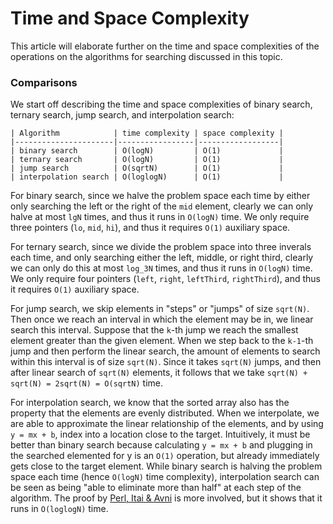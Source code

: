 # Time and Space Complexity

This article will elaborate further on the time and space complexities of the operations on the 
algorithms for searching discussed in this topic.

### Comparisons

We start off describing the time and space complexities of binary search,
ternary search, jump search, and interpolation search:

```
| Algorithm            | time complexity | space complexity |
|----------------------|-----------------|------------------|
| binary search        | O(logN)         | O(1)             |
| ternary search       | O(logN)         | O(1)             |
| jump search          | O(sqrtN)        | O(1)             |
| interpolation search | O(loglogN)      | O(1)             |
```

For binary search, since we halve the problem space each time by either only searching the left or 
the right of the `mid` element, clearly we can only halve at most `lgN` times, and thus it runs in 
`O(logN)` time. We only require three pointers (`lo`, `mid`, `hi`), and thus it requires `O(1)` 
auxiliary space.

For ternary search, since we divide the problem space into three inverals each time, and only 
searching either the left, middle, or right third, clearly we can only do this at most `log_3N` 
times, and thus it runs in `O(logN)` time. We only require four pointers (`left`, `right`, 
`leftThird`, `rightThird`), and thus it requires `O(1)` auxiliary space.

For jump search, we skip elements in "steps" or "jumps" of size `sqrt(N)`. Then once we reach an 
interval in which the element may be in, we linear search this interval. Suppose that the `k`-th 
jump we reach the smallest element greater than the given element. When we step back to the `k-1`-th 
jump and then perform the linear search, the amount of elements to search within this interval
is of size `sqrt(N)`. Since it takes `sqrt(N)` jumps, and then after linear search
of `sqrt(N)` elements, it follows that we take `sqrt(N) + sqrt(N) = 2sqrt(N) = O(sqrtN)` time.

For interpolation search, we know that the sorted array also has the property that the elements are 
evenly distributed. When we interpolate, we are able to approximate the linear relationship of the 
elements, and by using `y = mx + b`, index into a location close to the target. Intuitively, it must 
be better than binary search because calculating `y = mx + b` and plugging in the searched 
elemented for y is an `O(1)` operation, but already immediately gets close to the target element. 
While binary search is halving the problem space each time (hence `O(logN)` time complexity), 
interpolation search can be seen as being "able to eliminate more than half" at each step of the 
algorithm. The proof by 
[Perl, Itai & Avni](http://www.cs.technion.ac.il/~itai/publications/Algorithms/p550-perl.pdf) 
is more involved, but it shows that it runs in `O(loglogN)` time.
